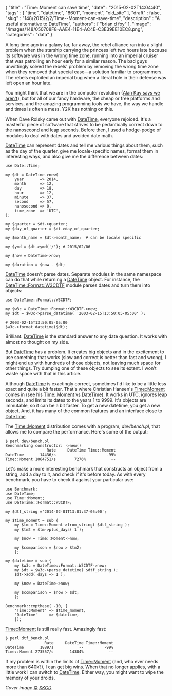 {
   "title" : "Time::Moment can save time",
   "date" : "2015-02-02T14:04:40",
   "tags" : [
      "time",
      "datetime",
      "8601",
      "moment",
      "old_site"
   ],
   "draft" : false,
   "slug" : "148/2015/2/2/Time--Moment-can-save-time",
   "description" : "A useful alternative to DateTime",
   "authors" : [
      "brian d foy"
   ],
   "image" : "/images/148/050708F8-AAE4-11E4-AC4E-C3E39EE10EC8.png",
   "categories" : "data"
}


A long time ago in a galaxy far, far away, the rebel alliance ran into a slight problem when the starship carrying the princess left two hours late because its software was in the wrong time zone, running into an imperial cruiser that was patrolling an hour early for a similar reason. The bad guys unwittingly solved the rebels' problem by removing the wrong time zone when they removed that special case—a solution familiar to programmers. The rebels exploited an imperial bug when a literal hole in their defense was left open an hour late.

You might think that we are in the computer revolution ([Alan Kay says we aren't](https://www.youtube.com/watch?v=oKg1hTOQXoY)), but for all of our fancy hardware, the cheap or free platforms and services, and the amazing programming tools we have, the way we handle and times is often a mess. Y2K has nothing on this.

When Dave Rolsky came out with [DateTime](http://www.metacpan.org/module/DateTime), everyone rejoiced. It's a masterful piece of software that strives to be pedantically correct down to the nanosecond and leap seconds. Before then, I used a hodge-podge of modules to deal with dates and avoided date math.

[DateTime](http://www.metacpan.org/module/DateTime) can represent dates and tell me various things about them, such as the day of the quarter, give me locale-specific names, format them in interesting ways, and also give me the difference between dates:

``` prettyprint
use Date::Time;

my $dt = DateTime->new(
    year       => 2014,
    month      => 12,
    day        => 18,
    hour       => 12,
    minute     => 37,
    second     => 57,
    nanosecond => 0,
    time_zone  => 'UTC',
);

my $quarter = $dt->quarter;
my $day_of_quarter = $dt->day_of_quarter;

my $month_name = $dt->month_name;  # can be locale specific

my $ymd = $dt->ymd('/'); # 2015/02/06

my $now = DateTime->now;

my $duration = $now - $dt;
```

[DateTime](http://www.metacpan.org/module/DateTime) doesn't parse dates. Separate modules in the same namespace can do that while returning a [DateTime](http://www.metacpan.org/module/DateTime) object. For instance, the [DateTime::Format::W3CDTF](http://www.metacpan.org/module/DateTime::Format::W3CDTF) module parses dates and turn them into objects:

``` prettyprint
use DateTime::Format::W3CDTF;

my $w3c = DateTime::Format::W3CDTF->new;
my $dt = $w3c->parse_datetime( '2003-02-15T13:50:05-05:00' );

# 2003-02-15T13:50:05-05:00
$w3c->format_datetime($dt);
```

Brilliant. [DateTime](http://www.metacpan.org/module/DateTime) is the standard answer to any date question. It works with almost no thought on my side.

But [DateTime](http://www.metacpan.org/module/DateTime) has a problem. It creates big objects and in the excitement to use something that works (slow and correct is better than fast and wrong), I might end up with hundreds of those objects, not leaving much space for other things. Try dumping one of these objects to see its extent. I won't waste space with that in this article.

Although [DateTime](http://www.metacpan.org/module/DateTime) is exactingly correct, sometimes I'd like to be a little less exact and quite a bit faster. That's where Christian Hansen's [Time::Moment](http://www.metacpan.org/module/Time::Moment) comes in (see his [Time::Moment vs DateTime](http://blogs.perl.org/users/chansen/2014/08/timemoment-vs-datetime.html)). It works in UTC, ignores leap seconds, and limits its dates to the years 1 to 9999. It's objects are immutable, so it can be a bit faster. To get a new datetime, you get a new object. And, it has many of the common features and an interface close to [DateTime](http://www.metacpan.org/module/DateTime).

The [Time::Moment](http://www.metacpan.org/module/Time::Moment) distribution comes with a program, *dev/bench.pl*, that allows me to compare the performance. Here's some of the output:

    $ perl dev/bench.pl
    Benchmarking constructor: ->new()
                      Rate     DateTime Time::Moment
    DateTime       14436/s           --         -99%
    Time::Moment 1064751/s        7276%           --

Let's make a more interesting benchmark that constructs an object from a string, add a day to it, and check if it's before today. As with every benchmark, you have to check it against your particular use:

``` prettyprint
use Benchmark;
use DateTime;
use Time::Moment;
use DateTime::Format::W3CDTF;

my $dtf_string ='2014-02-01T13:01:37-05:00';

my $time_moment = sub {
    my $tm = Time::Moment->from_string( $dtf_string );
    my $tm2 = $tm->plus_days( 1 );
    
    my $now = Time::Moment->now;
    
    my $comparison = $now > $tm2;
    };
        
my $datetime = sub {
    my $w3c = DateTime::Format::W3CDTF->new;
    my $dt = $w3c->parse_datetime( $dtf_string );
    $dt->add( days => 1 );

    my $now = DateTime->now;

    my $comparison = $now > $dt;
    };

Benchmark::cmpthese( -10, {
    'Time::Moment' => $time_moment,
    'DateTime'     => $datetime,
    });
```

[Time::Moment](http://www.metacpan.org/module/Time::Moment) is still really fast. Amazingly fast:

    $ perl dtf_bench.pl
                     Rate     DateTime Time::Moment
    DateTime       1889/s           --         -99%
    Time::Moment 273557/s       14384%           --

If my problem is within the limits of [Time::Moment](http://www.metacpan.org/module/Time::Moment) (and, who ever needs more than 640k?), I can get big wins. When that no longer applies, with a little work I can switch to [DateTime](http://www.metacpan.org/module/DateTime). Either way, you might want to wipe the memory of your droids.

*Cover image [©](http://creativecommons.org/licenses/by-nc/2.5/) [XKCD](http://xkcd.com/1179/)*
